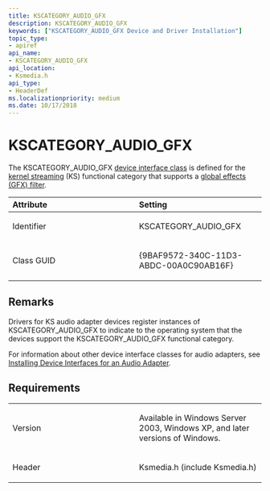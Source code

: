 ```yaml
---
title: KSCATEGORY_AUDIO_GFX
description: KSCATEGORY_AUDIO_GFX
keywords: ["KSCATEGORY_AUDIO_GFX Device and Driver Installation"]
topic_type:
- apiref
api_name:
- KSCATEGORY_AUDIO_GFX
api_location:
- Ksmedia.h
api_type:
- HeaderDef
ms.localizationpriority: medium
ms.date: 10/17/2018
---
```


# KSCATEGORY_AUDIO_GFX


The KSCATEGORY_AUDIO_GFX [device interface class](./overview-of-device-interface-classes.md) is defined for the [kernel streaming](../stream/streaming-minidrivers2.md) (KS) functional category that supports a [global effects (GFX) filter](../audio/index.md).

<table>
<colgroup>
<col width="50%" />
<col width="50%" />
</colgroup>
<thead>
<tr class="header">
<th align="left">Attribute</th>
<th align="left">Setting</th>
</tr>
</thead>
<tbody>
<tr class="odd">
<td align="left"><p>Identifier</p></td>
<td align="left"><p>KSCATEGORY_AUDIO_GFX</p></td>
</tr>
<tr class="even">
<td align="left"><p>Class GUID</p></td>
<td align="left"><p>{9BAF9572-340C-11D3-ABDC-00A0C90AB16F}</p></td>
</tr>
</tbody>
</table>

 

Remarks
-------

Drivers for KS audio adapter devices register instances of KSCATEGORY_AUDIO_GFX to indicate to the operating system that the devices support the KSCATEGORY_AUDIO_GFX functional category.

For information about other device interface classes for audio adapters, see [Installing Device Interfaces for an Audio Adapter](../audio/installing-device-interfaces-for-an-audio-adapter.md).

Requirements
------------

<table>
<colgroup>
<col width="50%" />
<col width="50%" />
</colgroup>
<tbody>
<tr class="odd">
<td align="left"><p>Version</p></td>
<td align="left"><p>Available in Windows Server 2003, Windows XP, and later versions of Windows.</p></td>
</tr>
<tr class="even">
<td align="left"><p>Header</p></td>
<td align="left">Ksmedia.h (include Ksmedia.h)</td>
</tr>
</tbody>
</table>

 

